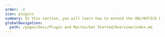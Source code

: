 ```yaml
---
order: -2
icon: plugins
summary: In this section, you will learn how to extend the ONLYOFFICE Docs functionality by creating your own plugins/macros. Here you will find the information about their structure, development lifecycle, and examples.
globalNavigation:
  path: /pages/Docs/Plugin and Macros/Get Started/Overview/index.md
---
```

